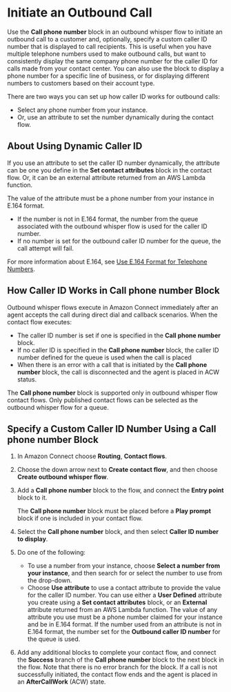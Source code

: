 # Initiate an Outbound Call<a name="using-call-number-block"></a>

Use the **Call phone number** block in an outbound whisper flow to initiate an outbound call to a customer and, optionally, specify a custom caller ID number that is displayed to call recipients\. This is useful when you have multiple telephone numbers used to make outbound calls, but want to consistently display the same company phone number for the caller ID for calls made from your contact center\. You can also use the block to display a phone number for a specific line of business, or for displaying different numbers to customers based on their account type\.

There are two ways you can set up how caller ID works for outbound calls: 
+ Select any phone number from your instance\.
+ Or, use an attribute to set the number dynamically during the contact flow\. 

## About Using Dynamic Caller ID<a name="using-dynamic-caller-id"></a>

If you use an attribute to set the caller ID number dynamically, the attribute can be one you define in the **Set contact attributes** block in the contact flow\. Or, it can be an external attribute returned from an AWS Lambda function\.

The value of the attribute must be a phone number from your instance in E\.164 format\. 
+ If the number is not in E\.164 format, the number from the queue associated with the outbound whisper flow is used for the caller ID number\.
+ If no number is set for the outbound caller ID number for the queue, the call attempt will fail\.

 For more information about E\.164, see [Use E\.164 Format for Telephone Numbers](amazon-connect-contact-control-panel.md#international-calls-ccp)\.

## How Caller ID Works in Call phone number Block<a name="call-number-block-how-it-works"></a>

Outbound whisper flows execute in Amazon Connect immediately after an agent accepts the call during direct dial and callback scenarios\. When the contact flow executes: 
+ The caller ID number is set if one is specified in the **Call phone number** block\.
+ If no caller ID is specified in the **Call phone number** block, the caller ID number defined for the queue is used when the call is placed
+ When there is an error with a call that is initiated by the **Call phone number** block, the call is disconnected and the agent is placed in ACW status\.

The **Call phone number** block is supported only in outbound whisper flow contact flows\. Only published contact flows can be selected as the outbound whisper flow for a queue\.

## Specify a Custom Caller ID Number Using a **Call phone number** Block

1. In Amazon Connect choose **Routing**, **Contact flows**\.

1. Choose the down arrow next to **Create contact flow**, and then choose **Create outbound whisper flow**\.

1. Add a **Call phone number** block to the flow, and connect the **Entry point** block to it\.

   The **Call phone number** block must be placed before a **Play prompt** block if one is included in your contact flow\.

1. Select the **Call phone number** block, and then select **Caller ID number to display**\.

1. Do one of the following:
   + To use a number from your instance, choose **Select a number from your instance**, and then search for or select the number to use from the drop\-down\.
   + Choose **Use attribute** to use a contact attribute to provide the value for the caller ID number\. You can use either a **User Defined** attribute you create using a **Set contact attributes** block, or an **External** attribute returned from an AWS Lambda function\. The value of any attribute you use must be a phone number claimed for your instance and be in E\.164 format\. If the number used from an attribute is not in E\.164 format, the number set for the **Outbound caller ID number** for the queue is used\.

1. Add any additional blocks to complete your contact flow, and connect the **Success** branch of the **Call phone number** block to the next block in the flow\. Note that there is no error branch for the block\. If a call is not successfully initiated, the contact flow ends and the agent is placed in an **AfterCallWork** \(ACW\) state\.